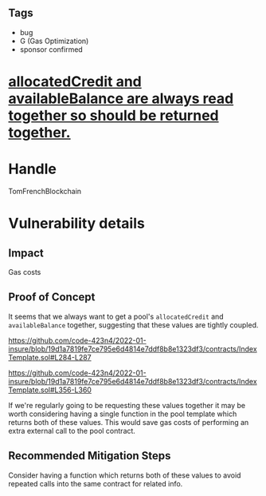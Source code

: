 ## Tags

- bug
- G (Gas Optimization)
- sponsor confirmed

# [allocatedCredit and availableBalance are always read together so should be returned together.](https://github.com/code-423n4/2022-01-insure-findings/issues/37) 

# Handle

TomFrenchBlockchain


# Vulnerability details

## Impact

Gas costs

## Proof of Concept

It seems that we always want to get a pool's `allocatedCredit` and `availableBalance` together, suggesting that these values are tightly coupled. 

https://github.com/code-423n4/2022-01-insure/blob/19d1a7819fe7ce795e6d4814e7ddf8b8e1323df3/contracts/IndexTemplate.sol#L284-L287

https://github.com/code-423n4/2022-01-insure/blob/19d1a7819fe7ce795e6d4814e7ddf8b8e1323df3/contracts/IndexTemplate.sol#L356-L360

If we're regularly going to be requesting these values together it may be worth considering having a single function in the pool template which returns both of these values. This would save gas costs of performing an extra external call to the pool contract.

## Recommended Mitigation Steps

Consider having a function which returns both of these values to avoid repeated calls into the same contract for related info.

